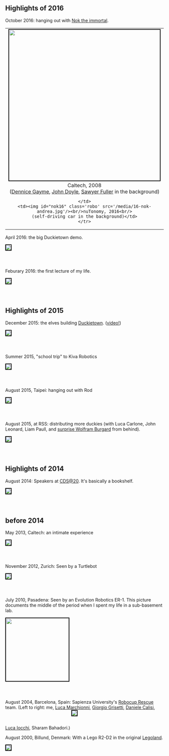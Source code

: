 <style type='text/css'>
    img.robo {
        border: solid 2px black;
        max-height: 30em;
        margin-bottom: 3em;
    }
    #nok08, #nok06 {
        height: 30em;
    }
    #immortal img {margin-bottom: 0.2em;}
    #immortal td {
        text-align: center;
    }
    #immortal tr {
        border: 0;
    }
</style>

<h2>Highlights of 2016</h2>

October 2016: hanging out with <a href="https://www.sites.google.com/site/tichakorn/">Nok the immortal</a>.

<table id="immortal" cellspacing="0" cellpadding="0"><tr>
    <td><img id="nok08" class='robo' src='/media/08-nok-andrea.jpg'/><br/>Caltech, 2008
    <br/>
    (<a href="https://engineering.jhu.edu/gayme/">Dennice Gayme</a>,
    <a href="http://www.cds.caltech.edu/~doyle/">John Doyle</a>,
    <a href="http://faculty.washington.edu/minster/">Sawyer Fuller</a> in the background)

    </td>
    <td><img id="nok16" class='robo' src='/media/16-nok-andrea.jpg'/><br/>nuTonomy, 2016<br/>
    (self-driving car in the background)</td>
    </tr>
</table>


April 2016: the big Duckietown demo.

<img class='robo' src='/media/16-duckietown-end.jpg'/>


Feburary 2016: the first lecture of my life.

<img class='robo' src='/media/16-duckietown-start.jpg'/>



<h2>Highlights of 2015</h2>

December 2015: the elves building [Duckietown](http://duckietown.mit.edu). (<a href="https://vimeo.com/149916365/">video!</a>)

<img class='robo' src='/media/15-duckietown.jpg'/>

Summer 2015, "school trip" to Kiva Robotics

<img class='robo' src='/media/15-kiva.jpg'/>

August 2015, Taipei: hanging out with Rod

<img class='robo' src='/media/15-rod.jpg'/>

August 2015, at RSS: distributing more duckies (with Luca Carlone, John Leonard, Liam Paull, and
<a href="http://www2.informatik.uni-freiburg.de/~burgard/">surprise Wolfram
Burgard</a> from behind).

<img class='robo' src='/media/15-rss-duckies.jpg'/>


<h2>Highlights of 2014</h2>

August 2014: Speakers at <a href="http://cds20.caltech.edu">CDS@20</a>.
It's basically a bookshelf.

<img class='robo' src='/media/14-cds20.jpg'/>


<h2>before 2014</h2>

May 2013, Caltech: an intimate experience

<img class='robo' src='/media/andrea-may13.jpg'/>

November 2012, Zurich: Seen by a Turtlebot

<img class='robo' src='/media/andrea_log-turtlebot.jpg'/>

July 2010, Pasadena: Seen by an Evolution Robotics ER-1. This picture documents the middle of the period when I spent my life
in a sub-basement lab.

<img class='robo' style='width:200px' src='/media/andrea_log.jpg'/>


August 2004, Barcelona, Spain: Sapienza University's <a href='http://www.robocuprescue.org/'>Robocup Rescue</a> team. (Left to right:
me, <a href="https://www.linkedin.com/in/lucamarchionni/">Luca Marchionni</a>, <a href="http://www2.informatik.uni-freiburg.de/~grisetti/">Giorgio Grisetti</a>, <a href="https://www.linkedin.com/in/danielecalisi/">Daniele Calisi</a>,
<a href="http://www.dis.uniroma1.it/~iocchi/">Luca Iocchi</a>,
Sharam Bahadori.)
<img class='robo' src="https://censi.science/pub/university/images/robocup2004/robocup2004-spqr-album/img/1/2.jpg"/>


August 2000, Billund, Denmark: With a Lego R2-D2 in the original <a href='http://www.legoland.dk/en/'>Legoland</a>.

<img  class='robo' src='/media/mini/legoland.jpg'/>
